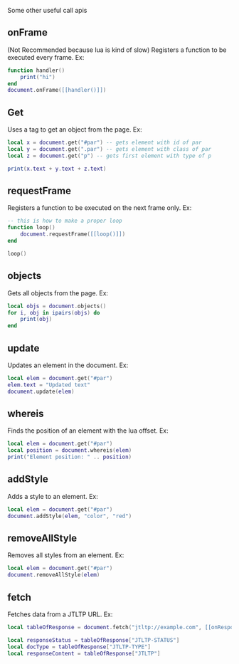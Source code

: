 Some other useful call apis

## onFrame
(Not Recommended because lua is kind of slow) Registers a function to be executed every frame.
Ex:
```lua
function handler()
    print("hi")
end
document.onFrame([[handler()]])
```

## Get
Uses a tag to get an object from the page.
Ex:
```lua
local x = document.get("#par") -- gets element with id of par
local y = document.get(".par") -- gets element with class of par
local z = document.get("p") -- gets first element with type of p

print(x.text + y.text + z.text)
```

## requestFrame
Registers a function to be executed on the next frame only.
Ex:
```lua
-- this is how to make a proper loop
function loop()
    document.requestFrame([[loop()]])
end

loop()
```

## objects
Gets all objects from the page.
Ex:
```lua
local objs = document.objects()
for i, obj in ipairs(objs) do
    print(obj)
end
```

## update
Updates an element in the document.
Ex:
```lua
local elem = document.get("#par")
elem.text = "Updated text"
document.update(elem)
```

## whereis
Finds the position of an element with the lua offset.
Ex:
```lua
local elem = document.get("#par")
local position = document.whereis(elem)
print("Element position: " .. position)
```

## addStyle
Adds a style to an element.
Ex:
```lua
local elem = document.get("#par")
document.addStyle(elem, "color", "red")
```

## removeAllStyle
Removes all styles from an element.
Ex:
```lua
local elem = document.get("#par")
document.removeAllStyle(elem)
```

## fetch
Fetches data from a JTLTP URL.
Ex:
```lua
local tableOfResponse = document.fetch("jtltp://example.com", [[onResponse()]])

local responseStatus = tableOfResponse["JTLTP-STATUS"]
local docType = tableOfResponse["JTLTP-TYPE"]
local responseContent = tableOfResponse["JTLTP"]
```
